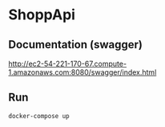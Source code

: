 # ShoppApi

## Documentation (swagger)

http://ec2-54-221-170-67.compute-1.amazonaws.com:8080/swagger/index.html


## Run
```
docker-compose up
```
